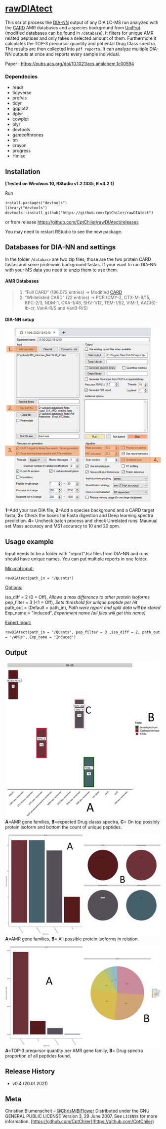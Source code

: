 # [rawDIAtect](https://pubs.acs.org/doi/10.1021/acs.analchem.1c00594)
This script process the [DIA-NN](https://github.com/vdemichev/DiaNN) output of any DIA LC-MS run analyzed with the [CARD](https://card.mcmaster.ca/) AMR databases and a species background from [UniProt](https://www.uniprot.org/) (modified databases can be found in ``/database``). It filters for unique AMR related peptides and only takes a selected amount of them. Furthermore it calculates the TOP-3 precursor quantity and potiental Drug Class spectra. The results are then collected into ``pdf reports``. It can analyze multiple DIA-NN outputs at once and reports every sample individual.

Paper : https://pubs.acs.org/doi/10.1021/acs.analchem.1c00594

### Dependecies
 - readr
 - tidyverse
 - profvis
 - tidyr
 - ggplot2
 - dplyr
 - cowplot
 - plyr
 - devtools
 - gameofthrones
 - tm
 - crayon
 - progress
 - Hmisc
 
## Installation

**[Tested on Windwos 10, RStudio v1.2.1335, R v4.2.1]**

Run
```
install.packages("devtools")
library("devtools")
devtools::install_github("https://github.com/CptChiler/rawDIAtect")
```
or from release https://github.com/CptChiler/rawDIAtect/releases

You may need to restart RStudio to see the new package.

## Databases for DIA-NN and settings
In the folder ``/database`` are two zip files, those are the two protein CARD fastas and some proteomic background fastas. If your want to run DIA-NN with your MS data you need to unzip them to use them.

#### AMR Databases
>1. “Full CARD” (196.072 entries) -> Modified [CARD](https://card.mcmaster.ca/)
>2. “Whitelisted CARD” (22 entries) -> PCR (CMY-2, CTX-M-9/15, KPC-2/3, NDM-1, OXA-1/48, SHV-1/12, TEM-1/52, VIM-1, AAC(6)-lb-cr, VanA-R/S and VanB-R/S)

#### DIA-NN setup
![DIA-NN setup example](https://github.com/CptChiler/rawDIAtect/blob/master/readme_png/Folie1.png )

**1**=Add your raw DIA file, **2**=Add a species background and a CARD target fasta, **3**= Check the boxes for Fasta digestion and Deep learning spectra prediction. **4**= Uncheck batch process and check Unrelated runs. Maunual set Mass accuracy and MS1 accuracy to 10 and 20 ppm.

## Usage example

Input needs to be a folder with "report".tsv files from DIA-NN and runs should have unique names. You can put multiple reports in one folder.

<ins>Minimal input:<ins>

```
rawDIAtect(path_in = "/Quants")
```

<ins>Options:<ins>

iso_diff = 2 (0 = Off), _Allows a max difference to other protein isoforms_ <br/>
pep_filter = 3 (<1 = Off), _Sets threshold for unique peptide per hit_ <br/>
path_out = (Default = path_in), _Path were report and split data will be stored_ <br/>
Exp_name = "Induced", _Experiment name (all files will get this name)_ <br/>

<ins>Expert input:<ins>

```
rawDIAtect(path_in = "/Quants", pep_filter = 3 ,iso_diff = 2, path_out = "/AMRs", Exp_name = "Induced")
```

## Output
![Main-Page](https://github.com/CptChiler/rawDIAtect/blob/master/readme_png/86-09_main_page.png )
**A**=AMR gene families, **B**=expected Drug classs spectra, **C**= On top possibly protein isoform and bottom the count of unique peptides.

![Details-1](https://github.com/CptChiler/rawDIAtect/blob/master/readme_png/86-09_overview_page.png)
**A**=AMR gene families, **B**= All possible protein isoforms in relation.

![Details-2](https://github.com/CptChiler/rawDIAtect/blob/master/readme_png/86-09_PQ_top3.png)
**A**=TOP-3 preqursor quantity per AMR gene family, **B**= Drug spectra proportion of all peptides found.

## Release History
* v0.4 (20.01.2021)

## Meta
Christian Blumenscheit – [@ChrisMiBiFlower](https://twitter.com/chrismibiflower)
Distributed under the GNU GENERAL PUBLIC LICENSE Version 3, 29 June 2007. See ``LICENSE`` for more information.
[https://github.com/CptChiler](https://github.com/CptChiler)

